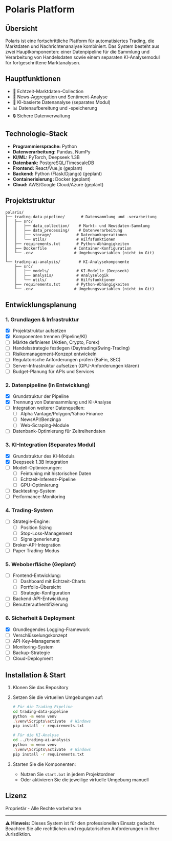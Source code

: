 # Polaris Platform

## Übersicht

Polaris ist eine fortschrittliche Platform für automatisiertes Trading, die Marktdaten und Nachrichtenanalyse kombiniert. Das System besteht aus zwei Hauptkomponenten: einer Datenpipeline für die Sammlung und Verarbeitung von Handelsdaten sowie einem separaten KI-Analysemodul für fortgeschrittene Marktanalysen.

## Hauptfunktionen

-   🔄 Echtzeit-Marktdaten-Collection
-   📰 News-Aggregation und Sentiment-Analyse
-   🧠 KI-basierte Datenanalyse (separates Modul)
-   📊 Datenaufbereitung und -speicherung
-   🔒 Sichere Datenverwaltung

## Technologie-Stack

-   **Programmiersprache:** Python
-   **Datenverarbeitung:** Pandas, NumPy
-   **KI/ML:** PyTorch, Deepseek 1.3B
-   **Datenbank:** PostgreSQL/TimescaleDB
-   **Frontend:** React/Vue.js (geplant)
-   **Backend:** Python (Flask/Django) (geplant)
-   **Containerisierung:** Docker (geplant)
-   **Cloud:** AWS/Google Cloud/Azure (geplant)

## Projektstruktur

```
polaris/
├── trading-data-pipeline/       # Datensammlung und -verarbeitung
│   ├── src/
│   │   ├── data_collection/    # Markt- und Newsdaten-Sammlung
│   │   ├── data_processing/    # Datenverarbeitung
│   │   ├── storage/           # Datenbankoperationen
│   │   └── utils/             # Hilfsfunktionen
│   ├── requirements.txt       # Python-Abhängigkeiten
│   ├── Dockerfile            # Container-Konfiguration
│   └── .env                  # Umgebungsvariablen (nicht im Git)
│
└── trading-ai-analysis/        # KI-Analysekomponente
    ├── src/
    │   ├── models/            # KI-Modelle (Deepseek)
    │   ├── analysis/          # Analyselogik
    │   └── utils/             # Hilfsfunktionen
    ├── requirements.txt       # Python-Abhängigkeiten
    └── .env                  # Umgebungsvariablen (nicht im Git)
```

## Entwicklungsplanung

### 1. Grundlagen & Infrastruktur

-   [x] Projektstruktur aufsetzen
-   [x] Komponenten trennen (Pipeline/KI)
-   [ ] Märkte definieren (Aktien, Crypto, Forex)
-   [ ] Handelsstrategie festlegen (Daytrading/Swing-Trading)
-   [ ] Risikomanagement-Konzept entwickeln
-   [ ] Regulatorische Anforderungen prüfen (BaFin, SEC)
-   [ ] Server-Infrastruktur aufsetzen (GPU-Anforderungen klären)
-   [ ] Budget-Planung für APIs und Services

### 2. Datenpipeline (In Entwicklung)

-   [x] Grundstruktur der Pipeline
-   [x] Trennung von Datensammlung und KI-Analyse
-   [ ] Integration weiterer Datenquellen:
    -   [ ] Alpha Vantage/Polygon/Yahoo Finance
    -   [ ] NewsAPI/Benzinga
    -   [ ] Web-Scraping-Module
-   [ ] Datenbank-Optimierung für Zeitreihendaten

### 3. KI-Integration (Separates Modul)

-   [x] Grundstruktur des KI-Moduls
-   [x] Deepseek 1.3B Integration
-   [ ] Modell-Optimierungen:
    -   [ ] Feintuning mit historischen Daten
    -   [ ] Echtzeit-Inferenz-Pipeline
    -   [ ] GPU-Optimierung
-   [ ] Backtesting-System
-   [ ] Performance-Monitoring

### 4. Trading-System

-   [ ] Strategie-Engine:
    -   [ ] Position Sizing
    -   [ ] Stop-Loss-Management
    -   [ ] Signalgenerierung
-   [ ] Broker-API-Integration
-   [ ] Paper Trading-Modus

### 5. Weboberfläche (Geplant)

-   [ ] Frontend-Entwicklung:
    -   [ ] Dashboard mit Echtzeit-Charts
    -   [ ] Portfolio-Übersicht
    -   [ ] Strategie-Konfiguration
-   [ ] Backend-API-Entwicklung
-   [ ] Benutzerauthentifizierung

### 6. Sicherheit & Deployment

-   [x] Grundlegendes Logging-Framework
-   [ ] Verschlüsselungskonzept
-   [ ] API-Key-Management
-   [ ] Monitoring-System
-   [ ] Backup-Strategie
-   [ ] Cloud-Deployment

## Installation & Start

1. Klonen Sie das Repository
2. Setzen Sie die virtuellen Umgebungen auf:

    ```bash
    # Für die Trading Pipeline
    cd trading-data-pipeline
    python -m venv venv
    .\venv\Scripts\activate  # Windows
    pip install -r requirements.txt

    # Für die KI-Analyse
    cd ../trading-ai-analysis
    python -m venv venv
    .\venv\Scripts\activate  # Windows
    pip install -r requirements.txt
    ```

3. Starten Sie die Komponenten:
    - Nutzen Sie `start.bat` in jedem Projektordner
    - Oder aktivieren Sie die jeweilige virtuelle Umgebung manuell

## Lizenz

Proprietär - Alle Rechte vorbehalten

---

⚠️ **Hinweis:** Dieses System ist für den professionellen Einsatz gedacht. Beachten Sie alle rechtlichen und regulatorischen Anforderungen in Ihrer Jurisdiktion.
